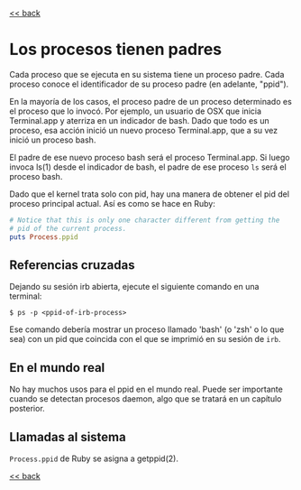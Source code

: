 [<< back](README.md)

# Los procesos tienen padres

Cada proceso que se ejecuta en su sistema tiene un proceso padre. Cada proceso conoce el identificador de su proceso padre (en adelante, "ppid").

En la mayoría de los casos, el proceso padre de un proceso determinado es el proceso que lo invocó. Por ejemplo, un usuario de OSX que inicia Terminal.app y aterriza en un indicador de bash. Dado que todo es un proceso, esa acción inició un nuevo proceso Terminal.app, que a su vez inició un proceso bash.

El padre de ese nuevo proceso bash será el proceso Terminal.app. Si luego invoca ls(1) desde el indicador de bash, el padre de ese proceso `ls` será el proceso bash.

Dado que el kernel trata solo con pid, hay una manera de obtener el pid del proceso principal actual. Así es como se hace en Ruby:

```ruby
# Notice that this is only one character different from getting the
# pid of the current process.
puts Process.ppid
```

## Referencias cruzadas

Dejando su sesión irb abierta, ejecute el siguiente comando en una terminal:

```
$ ps -p <ppid-of-irb-process>
```

Ese comando debería mostrar un proceso llamado 'bash' (o 'zsh' o lo que sea) con un pid que coincida con el que se imprimió en su sesión de `irb`.

## En el mundo real

No hay muchos usos para el ppid en el mundo real. Puede ser importante cuando se detectan procesos daemon, algo que se tratará en un capítulo posterior.

## Llamadas al sistema

`Process.ppid` de Ruby se asigna a getppid(2).

[<< back](README.md)
